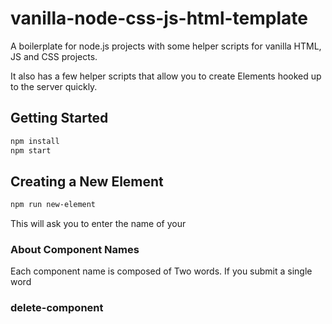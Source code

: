 # vanilla-node-css-js-html-template
A boilerplate for node.js projects with some helper scripts for vanilla HTML, JS and CSS projects. 

It also has a few helper scripts that allow you to create Elements hooked up to the server quickly. 

## Getting Started

```sh
npm install
npm start
```

## Creating a New Element

```sh
npm run new-element
```

This will ask you to enter the name of your 

### About Component Names

Each component name is composed of Two words. If you submit a single word 



### delete-component
